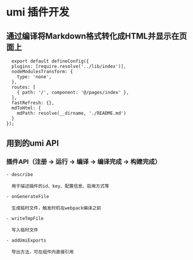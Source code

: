 # umi 插件开发

## 通过编译将Markdown格式转化成HTML并显示在页面上

```
  export default defineConfig({
  plugins: [require.resolve('../lib/index')],
  nodeModulesTransform: {
    type: 'none',
  },
  routes: [
    { path: '/', component: '@/pages/index' },
  ],
  fastRefresh: {},
  mdToHtml: {
    mdPath: resolve(__dirname, './README.md')
  }
});

```

## 用到的umi API

  ### 插件API（注册 -> 运行 -> 编译 -> 编译完成 -> 构建完成）
    - describe

      用于描述插件的id、key、配置信息、启用方式等

    - onGenerateFile

      生成临时文件，触发时机在webpack编译之前

    - writeTmpFile

      写入临时文件

    - addUmiExports

      导出方法，可在组件内直接引用
